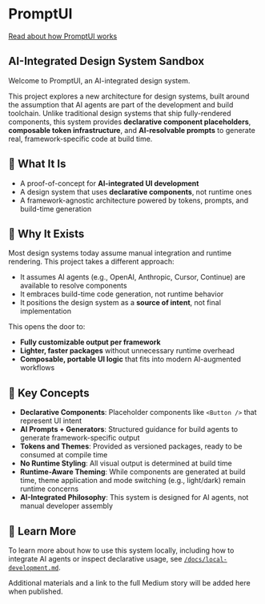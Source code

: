 # PromptUI

[Read about how PromptUI works](https://www.designsystemscollective.com/how-ai-integrated-design-systems-and-generative-component-libraries-work-a060897b8abb?source=friends_link&sk=e544b72669ae7838be2ad5e5d5abd8d8)

## AI-Integrated Design System Sandbox

Welcome to PromptUI, an AI-integrated design system.

This project explores a new architecture for design systems, built around the assumption that AI agents are part of the development and build toolchain. Unlike traditional design systems that ship fully-rendered components, this system provides **declarative component placeholders**, **composable token infrastructure**, and **AI-resolvable prompts** to generate real, framework-specific code at build time.

## 🧠 What It Is

- A proof-of-concept for **AI-integrated UI development**
- A design system that uses **declarative components**, not runtime ones
- A framework-agnostic architecture powered by tokens, prompts, and build-time generation

## 🌌 Why It Exists

Most design systems today assume manual integration and runtime rendering. This project takes a different approach:

- It assumes AI agents (e.g., OpenAI, Anthropic, Cursor, Continue) are available to resolve components
- It embraces build-time code generation, not runtime behavior
- It positions the design system as a **source of intent**, not final implementation

This opens the door to:

- **Fully customizable output per framework**
- **Lighter, faster packages** without unnecessary runtime overhead
- **Composable, portable UI logic** that fits into modern AI-augmented workflows

## 📄 Key Concepts

- **Declarative Components**: Placeholder components like `<Button />` that represent UI intent
- **AI Prompts + Generators**: Structured guidance for build agents to generate framework-specific output
- **Tokens and Themes**: Provided as versioned packages, ready to be consumed at compile time
- **No Runtime Styling**: All visual output is determined at build time
- **Runtime-Aware Theming**: While components are generated at build time, theme application and mode switching (e.g., light/dark) remain runtime concerns
- **AI-Integrated Philosophy**: This system is designed for AI agents, not manual developer assembly

## 📃 Learn More

To learn more about how to use this system locally, including how to integrate AI agents or inspect declarative usage, see [`/docs/local-development.md`](./docs/local-development.md).

Additional materials and a link to the full Medium story will be added here when published.
